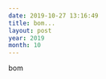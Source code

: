 ```yaml
---
date: 2019-10-27 13:16:49
title: bom...
layout: post
year: 2019
month: 10
---
```

bom<br/>
<!--more-->